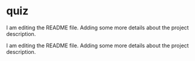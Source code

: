 # quiz

I am editing the README file. Adding some more details about the project description.

I am editing the README file. Adding some more details about the project description.
